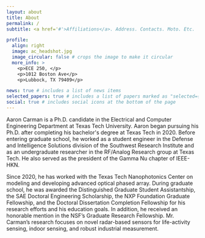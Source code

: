 ```yaml
---
layout: about
title: About
permalink: /
subtitle: <a href='#'>Affiliations</a>. Address. Contacts. Moto. Etc.

profile:
  align: right
  image: ac_headshot.jpg
  image_circular: false # crops the image to make it circular
  more_info: >
    <p>ECE 250, </p>
    <p>1012 Boston Ave</p>
    <p>Lubbock, TX 79409</p>

news: true # includes a list of news items
selected_papers: true # includes a list of papers marked as "selected={true}"
social: true # includes social icons at the bottom of the page
---
```


Aaron Carman is a Ph.D. candidate in the Electrical and Computer Engineering Department at Texas Tech University. Aaron began pursuing his Ph.D. after completing his bachelor's degree at Texas Tech in 2020. Before entering graduate school, he worked as a student engineer in the Defense and Intelligence Solutions division of the Southwest Research Institute and as an undergraduate researcher in the RF/Analog Research group at Texas Tech. He also served as the president of the Gamma Nu chapter of IEEE-HKN. 

Since 2020, he has worked with the Texas Tech Nanophotonics Center on modeling and developing advanced optical phased array. During graduate school, he was awarded the Distinguished Graduate Student Assistantship, the SAE Doctoral Engineering Scholarship, the NXP Foundation Graduate Fellowship, and the Doctoral Dissertation Completion Fellowship for his research efforts and his education goals. In addition, he received an honorable mention in the NSF’s Graduate Research Fellowship. Mr. Carman’s research focuses on novel radar-based sensors for life-activity sensing, indoor sensing, and robust industrial measurement.
